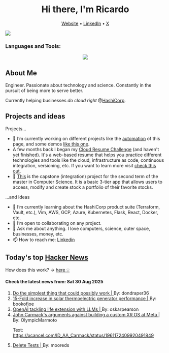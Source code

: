
<!-- This is an HTML comment in your markdown file -->

<h1 align="center">Hi there, I'm Ricardo</h1>
<p align="center">
  <a href="https://ricardorompar.com" target="_blank">Website</a> •
  <a href="https://www.linkedin.com/in/ricardorompar/" target="_blank">LinkedIn</a> •
  <a href="https://twitter.com/ricardorompar" target="_blank">X</a>
</p>
<img src="https://badges.pufler.dev/visits/{ricardorompar}/{ricardorompar}"/>

<h3 align="left">Languages and Tools:</h3>
<p align="center">
  <a href="https://skillicons.dev" target="_blank">
    <img src="https://skillicons.dev/icons?i=terraform,aws,gcp,azure,git,python,kubernetes,react,js,docker,ubuntu" />
  </a>
</p>

<h2>About Me</h2>
Engineer. Passionate about technology and science. Constantly in the pursuit of being more to serve better.

Currently helping businesses <i>do cloud right</i> @<a href="https://github.com/hashicorp" target="_blank">HashiCorp</a>.

<h2>Projects and ideas</h2>
Projects...
<ul>
  <li>🔭 I’m currently working on different projects like the <a href="https://github.com/ricardorompar/ricardorompar/blob/main/automate.py">automation</a> of this page, and some demos <a href="https://github.com/ricardorompar/boundary-ansible-demo">like this one</a>.
  </li>

  <li >A few months back I began my <a href="https://github.com/ricardorompar/cloudResumeChallenge">Cloud Resume Challenge</a> (and haven't yet finished). It's a web-based resume that helps you practice different technologies and tools like the cloud, infrastructure as code, continuous integration, versioning, etc. If you want to learn more visit <a href="https://cloudresumechallenge.dev/docs/the-challenge/aws/" target="_blank">check this out</a>.
  </li>

  <li>🔭 <a href="https://github.com/ricardorompar/capstoneT2">This</a> is the capstone (integration) project for the second term of the master in Computer Science. It is a basic 3-tier app that allows users to access, modify and create stock a portfolio of their favorite stocks.
  </li>
</ul>
...and Ideas
<ul>
  <li>🌱 I’m currently learning about the HashiCorp product suite (Terraform, Vault, etc.), Vim, AWS, GCP, Azure, Kubernetes, Flask, React, Docker, etc.
  </li>
  <li>👯 I’m open to collaborating on any project.</li>
  <li>💬 Ask me about anything. I love computers, science, outer space, businesses, money, etc.</li>
  <li>📫 How to reach me: <a href="https://www.linkedin.com/in/ricardorompar/" target="_blank">Linkedin</a></li>
</ul>

<h2>Today's top <a href='https://news.ycombinator.com/' target="_blank">Hacker News</a></h2>
How does this work? -> <a href='./AUTOMATIC.md'>here 💡</a>

<h4>Check the latest news from: Sat 30 Aug 2025</h4>
<ol>
<li>
    <a href=https://www.seangoedecke.com/the-simplest-thing-that-could-possibly-work/ target="_blank">
        Do the simplest thing that could possibly work |
    </a>
    By: dondraper36
</li>

<li>
    <a href=https://www.nature.com/articles/s41377-025-01916-9 target="_blank">
        15-Fold increase in solar thermoelectric generator performance |
    </a>
    By: bookofjoe
</li>

<li>
    <a href=https://openai.com/index/accelerating-life-sciences-research-with-retro-biosciences/ target="_blank">
        OpenAI tackling life extension with LLMs |
    </a>
    By: oskarpearson
</li>

<li>
    <a href=https://twitter.com/ID_AA_Carmack/status/1961172409920491849 target="_blank">
        John Carmack's arguments against building a custom XR OS at Meta |
    </a>
    By: OlympicMarmoto
</li>

<p>
Text: <a href="https:&#x2F;&#x2F;xcancel.com&#x2F;ID_AA_Carmack&#x2F;status&#x2F;1961172409920491849" rel="nofollow">https:&#x2F;&#x2F;xcancel.com&#x2F;ID_AA_Carmack&#x2F;status&#x2F;1961172409920491849</a> </br>
</p>

<li>
    <a href=https://andre.arko.net/2025/06/30/you-should-delete-tests/ target="_blank">
        Delete Tests |
    </a>
    By: mooreds
</li>
</ol>